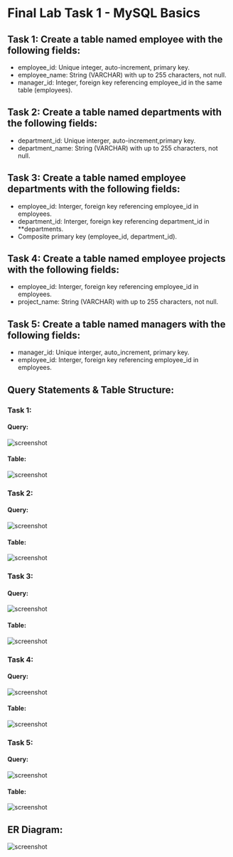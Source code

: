 # Final Lab Task 1 - MySQL Basics

## Task 1: Create a table named employee with the following fields:
- employee_id: Unique integer, auto-increment, primary key.
- employee_name: String (VARCHAR) with up to 255 characters, not null.
- manager_id: Integer, foreign key referencing employee_id in the same table (employees).
## Task 2: Create a table named departments with the following fields:
- department_id: Unique interger, auto-increment,primary key.
- department_name: String (VARCHAR) with up to 255 characters, not null.
## Task 3: Create a table named employee departments with the following fields:
- employee_id: Interger, foreign key referencing employee_id in employees.
- department_id: Interger, foreign key referencing department_id in **departments.
- Composite primary key (employee_id, department_id).
## Task 4: Create a table named employee projects with the following fields:
- employee_id: Interger, foreign key referencing employee_id in employees.
- project_name: String (VARCHAR) with up to 255 characters, not null.
## Task 5: Create a table named managers with the following fields:
- manager_id: Unique interger, auto_increment, primary key.
- employee_id: Interger, foreign key referencing employee_id in employees.

## Query Statements & Table Structure:
### Task 1:
#### Query:
![screenshot](Images/TASK%201.PNG)
#### Table:
![screenshot](Images/TASK%201.PNG)
### Task 2:
#### Query:
![screenshot](Images/Table%202.PNG)
#### Table:
![screenshot](Images/task%202.PNG)
### Task 3:
#### Query:
![screenshot](Images/TAble%203.PNG)
#### Table:
![screenshot](Images/task%203.PNG)
### Task 4:
#### Query:
![screenshot](Images/TAble%204.PNG)
#### Table:
![screenshot](Images/task%204.PNG)
### Task 5:
#### Query:
![screenshot](Images/table%205.PNG)
#### Table:
![screenshot](Images/task%205.PNG)
## ER Diagram:
![screenshot](Images/erdiagram.PNG)
